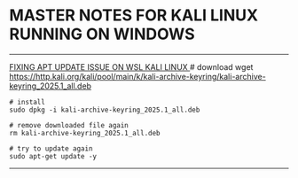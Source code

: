 # MASTER NOTES FOR KALI LINUX RUNNING ON WINDOWS

________________________________________________________________________________

[FIXING APT UPDATE ISSUE ON WSL KALI LINUX ](https://superuser.com/a/1651394)
    # download
    wget https://http.kali.org/kali/pool/main/k/kali-archive-keyring/kali-archive-keyring_2025.1_all.deb

    # install
    sudo dpkg -i kali-archive-keyring_2025.1_all.deb

    # remove downloaded file again
    rm kali-archive-keyring_2025.1_all.deb

    # try to update again
    sudo apt-get update -y

________________________________________________________________________________

